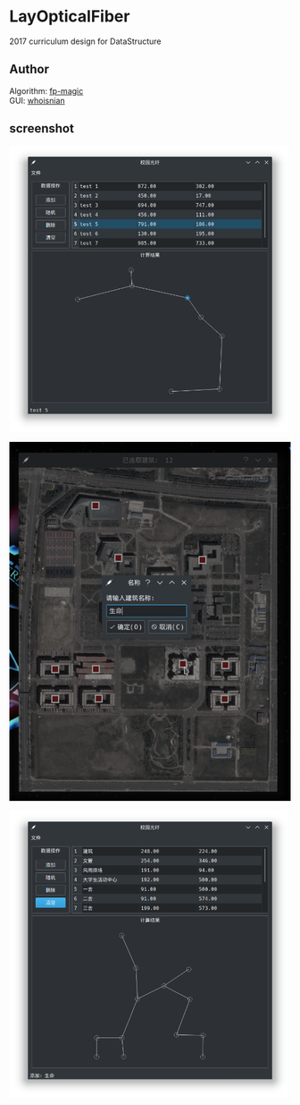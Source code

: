 # LayOpticalFiber

2017 curriculum design for DataStructure

## Author
Algorithm: [fp-magic](https://github.com/fp-magic)  
GUI: [whoisnian](https://github.com/whoisnian)  

## screenshot
![screenshot_1](https://github.com/whoisnian/LayOpticalFiber/raw/master/screenshot_1.png)  

![screenshot_2](https://github.com/whoisnian/LayOpticalFiber/raw/master/screenshot_2.png)  

![screenshot_3](https://github.com/whoisnian/LayOpticalFiber/raw/master/screenshot_3.png)  
